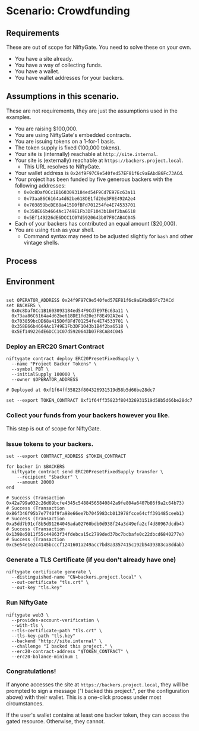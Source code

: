 # Scenario: Crowdfunding

## Requirements

These are out of scope for NiftyGate. You need to solve these on your own.

  - You have a site already.
  - You have a way of collecting funds.
  - You have a wallet.
  - You have wallet addresses for your backers.

## Assumptions in this scenario.

These are not requirements, they are just the assumptions used in the examples.

  - You are raising $100,000.
  - You are using NiftyGate's embedded contracts.
  - You are issuing tokens on a 1-for-1 basis.
  - The token supply is fixed (100,000 tokens).
  - Your site is (internally) reachable at `http://site.internal`.
  - Your site is (externally) reachable at `https://backers.project.local`.
    - This URL resolves to NiftyGate.
  - Your wallet address is `0x24f9F97C9e540fed57EF81f6c9aEAbdB6Fc73ACd`.
  - Your project has been funded by five generous backers with the following addresses:
    - `0x0c8Daf0Cc1B1603093184ed54F9Cd7E97Ec63a11`
    - `0x73aa86C6164a4d62be618DE1fd20e3F8E492A2e4`
    - `0x703859bcDE68a415D0fBFd701254fe4E74533701`
    - `0x358E66b4664Ac1749E1Fb3DF1043b1B4f2ba6518`
    - `0x5Ef149226dE6DCC1C07d5920643b07F8CAB4C045`
  - Each of your backers has contributed an equal amount ($20,000).
  - You are using `fish` as your shell.
    - Command syntax may need to be adjusted slightly for `bash` and other vintage shells.

## Process

## Environment
```fish

set OPERATOR_ADDRESS 0x24f9F97C9e540fed57EF81f6c9aEAbdB6Fc73ACd
set BACKERS \
  0x0c8Daf0Cc1B1603093184ed54F9Cd7E97Ec63a11 \
  0x73aa86C6164a4d62be618DE1fd20e3F8E492A2e4 \
  0x703859bcDE68a415D0fBFd701254fe4E74533701 \
  0x358E66b4664Ac1749E1Fb3DF1043b1B4f2ba6518 \
  0x5Ef149226dE6DCC1C07d5920643b07F8CAB4C045
```

### Deploy an ERC20 Smart Contract

```fish
niftygate contract deploy ERC20PresetFixedSupply \
  --name "Project Backer Tokens" \
  --symbol PBT \
  --initialSupply 100000 \
  --owner $OPERATOR_ADDRESS

# Deployed at 0xf1f64ff35823f804326931519d58b5d66be28dc7

set --export TOKEN_CONTRACT 0xf1f64ff35823f804326931519d58b5d66be28dc7
```

### Collect your funds from your backers however you like.

This step is out of scope for NiftyGate.

### Issue tokens to your backers.

```fish
set --export CONTRACT_ADDRESS $TOKEN_CONTRACT

for backer in $BACKERS
  niftygate contract send ERC20PresetFixedSupply transfer \
    --recipient "$backer" \
    --amount 20000
end

# Success (Transaction 0x42a799a032c26d69bcfe4345c54884565840842a9fe804a6407b86f9a2c64b73)
# Success (Transaction 0x86f346f95b7e7740f9fa98e66ee7b7045983cb013978fcce64cff391485ceeb1)
# Success (Transaction 0xa5dd7b91cf8b5d91264046ada02760bdb0d938f24a3d49efa2cf4d80967dcdb4)
# Success (Transaction 0x1398e5011f55c44863f34fdebca15c2799ded37bc7bcbafe0c22dbcd6840277e)
# Success (Transaction 0xc5e54e1e2c4145bcccf1241601a249acc7bd8a3357415c192b5439383ca8ddab)
```

### Generate a TLS Certificate (if you don't already have one)

```fish
niftygate certificate generate \
  --distinguished-name "CN=backers.project.local" \
  --out-certificate "tls.crt" \
  --out-key "tls.key"
```

### Run NiftyGate

```fish
niftygate web3 \
  --provides-account-verification \
  --with-tls \
  --tls-certificate-path "tls.crt" \
  --tls-key-path "tls.key"
  --backend "http://site.internal" \
  --challenge "I backed this project." \
  --erc20-contract-address "$TOKEN_CONTRACT" \
  --erc20-balance-minimum 1
```

### Congratulations!

If anyone accesses the site at `https://backers.project.local`, they will be
prompted to sign a message ("I backed this project.", per the configuration
above) with their wallet. This is a one-click process under most circumstances.

If the user's wallet contains at least one backer token, they can access the
gated resource. Otherwise, they cannot.
